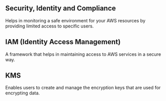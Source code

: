 ## Security, Identity and Compliance

Helps in monitoring a safe environment for your AWS resources by providing limited access to specific users.

## IAM (Identity Access Management)

A framework that helps in maintaining access to AWS services in a secure way.

## KMS

Enables users to create and manage the encryption keys that are used for encrypting data.
